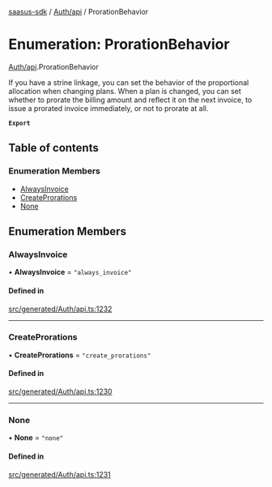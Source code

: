 [saasus-sdk](../README.md) / [Auth/api](../modules/Auth_api.md) / ProrationBehavior

# Enumeration: ProrationBehavior

[Auth/api](../modules/Auth_api.md).ProrationBehavior

If you have a strine linkage, you can set the behavior of the proportional allocation when changing plans. When a plan is changed, you can set whether to prorate the billing amount and reflect it on the next invoice, to issue a prorated invoice immediately, or not to prorate at all.

**`Export`**

## Table of contents

### Enumeration Members

- [AlwaysInvoice](Auth_api.ProrationBehavior.md#alwaysinvoice)
- [CreateProrations](Auth_api.ProrationBehavior.md#createprorations)
- [None](Auth_api.ProrationBehavior.md#none)

## Enumeration Members

### AlwaysInvoice

• **AlwaysInvoice** = ``"always_invoice"``

#### Defined in

[src/generated/Auth/api.ts:1232](https://github.com/saasus-platform/saasus-sdk-javascript/blob/997c544/src/generated/Auth/api.ts#L1232)

___

### CreateProrations

• **CreateProrations** = ``"create_prorations"``

#### Defined in

[src/generated/Auth/api.ts:1230](https://github.com/saasus-platform/saasus-sdk-javascript/blob/997c544/src/generated/Auth/api.ts#L1230)

___

### None

• **None** = ``"none"``

#### Defined in

[src/generated/Auth/api.ts:1231](https://github.com/saasus-platform/saasus-sdk-javascript/blob/997c544/src/generated/Auth/api.ts#L1231)
